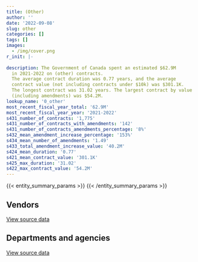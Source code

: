 ```yaml
---
title: (Other)
author: ''
date: '2022-09-08'
slug: other
categories: []
tags: []
images:
  - /img/cover.png
r_init: |-
  
description: The Government of Canada spent an estimated $62.9M
  in 2021-2022 on (other) contracts.
  The average contract duration was 0.77 years, and the average
  contract value (not including contracts under $10k) was $301.1K.
  The longest contract was 31.02 years. The largest contract by value
  (including amendments) was $54.2M.
lookup_name: '0_other'
most_recent_fiscal_year_total: '62.9M'
most_recent_fiscal_year_year: '2021-2022'
s431_number_of_contracts: '1,775'
s431_number_of_contracts_with_amendments: '142'
s431_number_of_contracts_amendments_percentage: '8%'
s432_mean_amendment_increase_percentage: '153%'
s434_mean_number_of_amendments: '1.49'
s433_total_amendment_increase_value: '40.2M'
s424_mean_duration: '0.77'
s421_mean_contract_value: '301.1K'
s425_max_duration: '31.02'
s422_max_contract_value: '54.2M'
---
```


<script src="/rmarkdown-libs/htmlwidgets/htmlwidgets.js"></script>
<link href="/rmarkdown-libs/datatables-css/datatables-crosstalk.css" rel="stylesheet" />
<script src="/rmarkdown-libs/datatables-binding/datatables.js"></script>
<script src="/rmarkdown-libs/jquery/jquery-3.6.0.min.js"></script>
<link href="/rmarkdown-libs/dt-core-bootstrap/css/dataTables.bootstrap.min.css" rel="stylesheet" />
<link href="/rmarkdown-libs/dt-core-bootstrap/css/dataTables.bootstrap.extra.css" rel="stylesheet" />
<script src="/rmarkdown-libs/dt-core-bootstrap/js/jquery.dataTables.min.js"></script>
<script src="/rmarkdown-libs/dt-core-bootstrap/js/dataTables.bootstrap.min.js"></script>
<link href="/rmarkdown-libs/crosstalk/css/crosstalk.min.css" rel="stylesheet" />
<script src="/rmarkdown-libs/crosstalk/js/crosstalk.min.js"></script>
<script src="/rmarkdown-libs/htmlwidgets/htmlwidgets.js"></script>
<link href="/rmarkdown-libs/datatables-css/datatables-crosstalk.css" rel="stylesheet" />
<script src="/rmarkdown-libs/datatables-binding/datatables.js"></script>
<script src="/rmarkdown-libs/jquery/jquery-3.6.0.min.js"></script>
<link href="/rmarkdown-libs/dt-core-bootstrap/css/dataTables.bootstrap.min.css" rel="stylesheet" />
<link href="/rmarkdown-libs/dt-core-bootstrap/css/dataTables.bootstrap.extra.css" rel="stylesheet" />
<script src="/rmarkdown-libs/dt-core-bootstrap/js/jquery.dataTables.min.js"></script>
<script src="/rmarkdown-libs/dt-core-bootstrap/js/dataTables.bootstrap.min.js"></script>
<link href="/rmarkdown-libs/crosstalk/css/crosstalk.min.css" rel="stylesheet" />
<script src="/rmarkdown-libs/crosstalk/js/crosstalk.min.js"></script>

{{< entity_summary_params >}}
{{< /entity_summary_params >}}

## Vendors

<div id="htmlwidget-1" style="width:100%;height:auto;" class="datatables html-widget"></div>
<script type="application/json" data-for="htmlwidget-1">{"x":{"style":"bootstrap","filter":"none","vertical":false,"data":[["<a href=\"/vendors/73719_newfoundland_labrador/\">73719 Newfoundland Labrador<\/a>","<a href=\"/vendors/9168516_canada/\">9168516 Canada<\/a>","<a href=\"/vendors/adrm_technology_consulting/\">ADRM Technology Consulting<\/a>","<a href=\"/vendors/aeg_fuels/\">AEG Fuels<\/a>","<a href=\"/vendors/agilent/\">Agilent<\/a>","<a href=\"/vendors/agriteam_canada/\">Agriteam Canada<\/a>","<a href=\"/vendors/alinea_international/\">Alinea International<\/a>","<a href=\"/vendors/als_canada/\">ALS Canada<\/a>","<a href=\"/vendors/altis_human_resources/\">Altis Human Resources<\/a>","<a href=\"/vendors/amex_bank_of_canada/\">Amex Bank of Canada<\/a>","<a href=\"/vendors/aon_reed_stenhouse/\">Aon Reed Stenhouse<\/a>","<a href=\"/vendors/atco/\">ATCO<\/a>","<a href=\"/vendors/avi_spl_canada/\">AVI SPL Canada<\/a>","<a href=\"/vendors/bell_canada/\">Bell Canada<\/a>","<a href=\"/vendors/bombardier/\">Bombardier<\/a>","<a href=\"/vendors/bronswerk_marine/\">Bronswerk Marine<\/a>","<a href=\"/vendors/brs_innovations/\">BRS Innovations<\/a>","<a href=\"/vendors/cache_computer_consulting/\">Cache Computer Consulting<\/a>","<a href=\"/vendors/campbell_scientific_canada/\">Campbell Scientific Canada<\/a>","<a href=\"/vendors/canadian_bureau_for_international_education/\">Canadian Bureau for International Education<\/a>","<a href=\"/vendors/canadian_corps_of_commissionaires/\">Canadian Corps of Commissionaires<\/a>","<a href=\"/vendors/cansel_survey_equipment/\">Cansel Survey Equipment<\/a>","<a href=\"/vendors/cistel_technology/\">Cistel Technology<\/a>","<a href=\"/vendors/compugen/\">Compugen<\/a>","<a href=\"/vendors/concept_controls/\">Concept Controls<\/a>","<a href=\"/vendors/convergint_technologies/\">Convergint Technologies<\/a>","<a href=\"/vendors/cowatersogema/\">CowaterSogema<\/a>","<a href=\"/vendors/dalhousie_university/\">Dalhousie University<\/a>","<a href=\"/vendors/delco_automation/\">Delco Automation<\/a>","<a href=\"/vendors/deloitte/\">Deloitte<\/a>","<a href=\"/vendors/dew_engineering/\">DEW Engineering<\/a>","<a href=\"/vendors/dnr_consulting_group/\">DNR Consulting Group<\/a>","<a href=\"/vendors/donna_cona/\">Donna Cona<\/a>","<a href=\"/vendors/dst_consulting_engineers/\">DST Consulting Engineers<\/a>","<a href=\"/vendors/eclipsys_solutions/\">Eclipsys Solutions<\/a>","<a href=\"/vendors/englobe/\">Englobe<\/a>","<a href=\"/vendors/esbe_scientific_industries/\">ESBE Scientific Industries<\/a>","<a href=\"/vendors/esri/\">ESRI<\/a>","<a href=\"/vendors/exp_services/\">EXP Services<\/a>","<a href=\"/vendors/fairbanks_morse_engine/\">Fairbanks Morse Engine<\/a>","<a href=\"/vendors/felix_technology/\">Felix Technology<\/a>","<a href=\"/vendors/ference_company_consulting/\">Ference Company Consulting<\/a>","<a href=\"/vendors/floyd_s_construction/\">Floyd’s Construction<\/a>","<a href=\"/vendors/fugro_geosurveys/\">Fugro GeoSurveys<\/a>","<a href=\"/vendors/global_knowledge/\">Global Knowledge<\/a>","<a href=\"/vendors/golder_associates/\">Golder Associates<\/a>","<a href=\"/vendors/goss_gilroy/\">Goss Gilroy<\/a>","<a href=\"/vendors/great_slave_helicopters/\">Great Slave Helicopters<\/a>","<a href=\"/vendors/hewlett_packard/\">Hewlett Packard<\/a>","<a href=\"/vendors/hoskin_scientific/\">Hoskin Scientific<\/a>","<a href=\"/vendors/iic_technologies/\">IIC Technologies<\/a>","<a href=\"/vendors/illumina_canada/\">Illumina Canada<\/a>","<a href=\"/vendors/institut_national_d_optique/\">Institut National D’Optique<\/a>","<a href=\"/vendors/j_l_richards_associates/\">J L Richards Associates<\/a>","<a href=\"/vendors/jankel_tactical_systems/\">Jankel Tactical Systems<\/a>","<a href=\"/vendors/jim_pattison_industries/\">Jim Pattison Industries<\/a>","<a href=\"/vendors/kenn_borek_air/\">Kenn Borek Air<\/a>","<a href=\"/vendors/kpmg/\">KPMG<\/a>","<a href=\"/vendors/life_technologies/\">Life Technologies<\/a>","<a href=\"/vendors/lionbridge/\">Lionbridge<\/a>","<a href=\"/vendors/lumina_it/\">Lumina IT<\/a>","<a href=\"/vendors/macdonald_dettwiler_and_associates/\">MacDonald Dettwiler and Associates<\/a>","<a href=\"/vendors/madsen_diesel_turbine/\">Madsen Diesel Turbine<\/a>","<a href=\"/vendors/mcelhanney_associates/\">McElhanney Associates<\/a>","<a href=\"/vendors/mercury_marine/\">Mercury Marine<\/a>","<a href=\"/vendors/mgis/\">MGIS<\/a>","<a href=\"/vendors/microsoft_canada/\">Microsoft Canada<\/a>","<a href=\"/vendors/ministry_of_finance/\">Ministry of Finance<\/a>","<a href=\"/vendors/mitsubishi_motor_sales/\">Mitsubishi Motor Sales<\/a>","<a href=\"/vendors/modis_canada/\">Modis Canada<\/a>","<a href=\"/vendors/nav_canada/\">NAV Canada<\/a>","<a href=\"/vendors/nisha_techonologies/\">Nisha Techonologies<\/a>","<a href=\"/vendors/northern_construction/\">Northern Construction<\/a>","<a href=\"/vendors/northern_micro/\">Northern Micro<\/a>","<a href=\"/vendors/omnitech_electronics/\">Omnitech Electronics<\/a>","<a href=\"/vendors/pattison_sign_group/\">Pattison Sign Group<\/a>","<a href=\"/vendors/phaselock_systems_international/\">Phaselock Systems International<\/a>","<a href=\"/vendors/pitney_bowes/\">Pitney Bowes<\/a>","<a href=\"/vendors/pricewaterhouse_coopers/\">Pricewaterhouse Coopers<\/a>","<a href=\"/vendors/purelogic/\">PureLogic<\/a>","<a href=\"/vendors/qmr/\">QMR<\/a>","<a href=\"/vendors/radiation_solutions/\">Radiation Solutions<\/a>","<a href=\"/vendors/rapiscan_systems/\">Rapiscan Systems<\/a>","<a href=\"/vendors/raymond_chabot_grant_thornton/\">Raymond Chabot Grant Thornton<\/a>","<a href=\"/vendors/rhea/\">RHEA<\/a>","<a href=\"/vendors/ricoh/\">Ricoh<\/a>","<a href=\"/vendors/rogers/\">Rogers<\/a>","<a href=\"/vendors/sca_shipping_consultants_associated/\">SCA Shipping Consultants Associated<\/a>","<a href=\"/vendors/sharp_electronics/\">Sharp Electronics<\/a>","<a href=\"/vendors/stantec/\">Stantec<\/a>","<a href=\"/vendors/stratos/\">Stratos<\/a>","<a href=\"/vendors/subaru_canada/\">Subaru Canada<\/a>","<a href=\"/vendors/symcor/\">Symcor<\/a>","<a href=\"/vendors/systems_for_research/\">Systems for Research<\/a>","<a href=\"/vendors/teledyne/\">Teledyne<\/a>","<a href=\"/vendors/telus_canada/\">Telus Canada<\/a>","<a href=\"/vendors/testforce_systems/\">Testforce Systems<\/a>","<a href=\"/vendors/the_mathworks/\">The Mathworks<\/a>","<a href=\"/vendors/thermo_fisher_scientific/\">Thermo Fisher Scientific<\/a>","<a href=\"/vendors/toromont/\">Toromont<\/a>","<a href=\"/vendors/transtec/\">TransTec<\/a>","<a href=\"/vendors/university_of_alberta/\">University of Alberta<\/a>","<a href=\"/vendors/university_of_british_columbia/\">University of British Columbia<\/a>","<a href=\"/vendors/university_of_calgary/\">University of Calgary<\/a>","<a href=\"/vendors/university_of_new_brunswick/\">University of New Brunswick<\/a>","<a href=\"/vendors/university_of_ottawa/\">University of Ottawa<\/a>","<a href=\"/vendors/university_of_saskatchewan/\">University of Saskatchewan<\/a>","<a href=\"/vendors/university_of_waterloo/\">University of Waterloo<\/a>","<a href=\"/vendors/vaisala_canada/\">Vaisala Canada<\/a>","<a href=\"/vendors/vwr_international/\">VWR International<\/a>","<a href=\"/vendors/waters/\">Waters<\/a>","<a href=\"/vendors/world_fuel_services/\">World Fuel Services<\/a>","<a href=\"/vendors/world_university_consortium/\">World University Consortium<\/a>","<a href=\"/vendors/world_university_service_of_canada/\">World University Service of Canada<\/a>","<a href=\"/vendors/wsp/\">WSP<\/a>","<a href=\"/vendors/xerox/\">Xerox<\/a>"],[295619.42,null,null,null,null,661417.05,null,null,725665.33,3097732.88,null,null,37998.22,474138.7,null,null,null,14616.55,null,null,null,null,null,null,null,null,6157371.09,null,null,424860.06,99499.39,272887.53,null,null,92746.96,null,null,null,null,null,null,null,1862.03,null,null,11842.4,20679,null,12172.1,10141.52,null,186945.33,null,null,null,null,null,201294.17,null,11354.01,null,null,null,null,null,4880754.03,null,72742.4,null,null,147804.21,11252.01,null,10586.33,null,null,null,2488.45,2216650.95,null,631450.19,41948.99,1259870.28,null,132567.62,280.93,2898441.88,null,null,64722,null,null,null,null,null,285692.67,null,null,null,null,2635494.68,22000,131250,667145.97,null,98760.64,361147.76,null,null,16191.96,29715.52,null,2859178.36,1498258.21,42663.6,6071.08],[null,null,null,null,106584.23,1061643.51,49169.72,null,704156.54,3106219.82,254493.32,15787.8,null,null,null,null,543562.27,null,null,null,null,64268.44,null,null,null,null,6676448.23,null,null,null,99771.99,null,null,9169.08,null,null,null,null,null,null,14533.26,46486.92,null,1272976.99,null,null,null,null,null,19119.9,12630.02,121296.28,null,24973,11675.11,null,40342.47,null,null,null,null,22648.85,null,294540.65,null,4894125.96,null,17743.16,null,null,166450.28,21807.54,34155,null,null,null,11881.95,2495.27,2222723.96,null,633180.19,null,1263321.98,18645,null,102819.05,null,869187.23,1976.14,36337,null,null,null,null,null,286475.39,41018.44,10628.08,null,0,2642715.21,null,120750,413148.61,null,188140.96,362137.2,28418.25,39382.93,15206.28,null,61589.4,2867011.72,1502363.02,11500,1014.62],[null,null,603992.56,null,542954.83,1137457.04,67217.04,null,702232.62,3097732.88,66465.61,null,null,null,48917.55,null,1469631.34,null,10912.8,1441262.41,63000,null,null,null,null,null,6658206.57,null,null,50030.67,99499.39,null,null,52292.39,null,null,19776.3,33671.7,34492.49,0,160746.69,317818.76,null,null,27572,null,null,null,null,null,null,null,null,36131.75,null,null,null,null,null,null,null,13916.1,null,null,null,4880754.03,258.19,12916.8,null,null,165995.5,15582.83,null,null,811148.63,null,null,2488.45,2216650.95,null,631450.19,24995.6,1259870.28,null,null,0,null,null,4745.35,48788.32,null,27429.15,4646011.25,null,null,313714.58,null,null,null,0,2635494.68,null,40303.2,null,null,null,null,null,102400.14,null,null,null,2859178.36,1498258.21,29380.74,12959.26],[null,27511.45,2900753.72,112783.42,554808.14,1137457.04,2855110.56,74214,702232.62,3097732.88,null,11277,null,236573.88,null,0,1469631.34,null,null,2768740.94,111300,null,0,6296.86,55483.12,202218.34,6658206.57,31570,165194.54,215535.55,99499.39,null,0,52292.39,null,0,18249.39,null,null,0,null,1467.63,null,null,null,0,null,219700.95,null,46491.64,0,66198.97,61362.42,49155,null,143411.18,null,null,73397.37,null,0,9708.9,0,null,78561,4880754.03,46989.81,null,105906.29,0,null,11188.48,null,32683.07,null,357942.15,null,1247.63,2216650.95,9398.38,631450.19,null,1259870.28,null,null,null,null,null,4745.35,0,39874.88,null,5047006.26,48878.3,0,449691.55,null,null,41887.42,0,2635494.68,0,39913.28,11300,7158.5,null,null,null,102400.14,null,null,null,2859178.36,1498258.21,129792.28,14119.8]],"container":"<table class=\"table table-striped table-hover row-border order-column display\">\n  <thead>\n    <tr>\n      <th>Vendor<\/th>\n      <th>2018-2019<\/th>\n      <th>2019-2020<\/th>\n      <th>2020-2021<\/th>\n      <th>2021-2022<\/th>\n    <\/tr>\n  <\/thead>\n<\/table>","options":{"order":[[4,"desc"]],"pageLength":10,"autoWidth":true,"columnDefs":[{"targets":1,"render":"function(data, type, row, meta) {\n    return type !== 'display' ? data : DTWidget.formatCurrency(data, \"$\", 2, 3, \",\", \".\", true, null);\n  }"},{"targets":2,"render":"function(data, type, row, meta) {\n    return type !== 'display' ? data : DTWidget.formatCurrency(data, \"$\", 2, 3, \",\", \".\", true, null);\n  }"},{"targets":3,"render":"function(data, type, row, meta) {\n    return type !== 'display' ? data : DTWidget.formatCurrency(data, \"$\", 2, 3, \",\", \".\", true, null);\n  }"},{"targets":4,"render":"function(data, type, row, meta) {\n    return type !== 'display' ? data : DTWidget.formatCurrency(data, \"$\", 2, 3, \",\", \".\", true, null);\n  }"},{"width":"16%","targets":[1,2,3,4]},{"className":"dt-right","targets":[1,2,3,4]}],"orderClasses":false}},"evals":["options.columnDefs.0.render","options.columnDefs.1.render","options.columnDefs.2.render","options.columnDefs.3.render"],"jsHooks":[]}</script>
<p class="text-right">
<a href="https://github.com/GoC-Spending/contracts-data/tree/main/data/out/categories/0_other/summary_by_fiscal_year_by_vendor.csv" class="source-data-link btn btn-link">View source data</a>
</p>

## Departments and agencies

<div id="htmlwidget-2" style="width:100%;height:auto;" class="datatables html-widget"></div>
<script type="application/json" data-for="htmlwidget-2">{"x":{"style":"bootstrap","filter":"none","vertical":false,"data":[["<a href=\"/departments/aafc-aac/\">Agriculture and Agri-Food Canada<\/a>","<a href=\"/departments/aandc-aadnc/\">Crown-Indigenous Relations and Northern Affairs Canada<\/a>","<a href=\"/departments/cannor/\">Canadian Northern Economic Development Agency<\/a>","<a href=\"/departments/cbsa-asfc/\">Canada Border Services Agency<\/a>","<a href=\"/departments/ced-dec/\">Canada Economic Development for Quebec Regions<\/a>","<a href=\"/departments/cer-rec/\">Canada Energy Regulator<\/a>","<a href=\"/departments/cfia-acia/\">Canadian Food Inspection Agency<\/a>","<a href=\"/departments/cnsc-ccsn/\">Canadian Nuclear Safety Commission<\/a>","<a href=\"/departments/csa-asc/\">Canadian Space Agency<\/a>","<a href=\"/departments/dfatd-maecd/\">Global Affairs Canada<\/a>","<a href=\"/departments/dfo-mpo/\">Fisheries and Oceans Canada<\/a>","<a href=\"/departments/dnd-mdn/\">National Defence<\/a>","<a href=\"/departments/ec/\">Environment and Climate Change Canada<\/a>","<a href=\"/departments/esdc-edsc/\">Employment and Social Development Canada<\/a>","<a href=\"/departments/hc-sc/\">Health Canada<\/a>","<a href=\"/departments/isc-sac/\">Indigenous Services Canada<\/a>","<a href=\"/departments/jus/\">Department of Justice Canada<\/a>","<a href=\"/departments/nrcan-rncan/\">Natural Resources Canada<\/a>","<a href=\"/departments/oag-bvg/\">Office of the Auditor General of Canada<\/a>","<a href=\"/departments/pc/\">Parks Canada<\/a>","<a href=\"/departments/pco-bcp/\">Privy Council Office<\/a>","<a href=\"/departments/phac-aspc/\">Public Health Agency of Canada<\/a>","<a href=\"/departments/ppsc-sppc/\">Public Prosecution Service of Canada<\/a>","<a href=\"/departments/pwgsc-tpsgc/\">Public Services and Procurement Canada<\/a>","<a href=\"/departments/rcmp-grc/\">Royal Canadian Mounted Police<\/a>","<a href=\"/departments/ssc-spc/\">Shared Services Canada<\/a>","<a href=\"/departments/tbs-sct/\">Treasury Board of Canada Secretariat<\/a>","<a href=\"/departments/tc/\">Transport Canada<\/a>"],[80270.87,0,null,8758007.54,52385.87,694539.87,624897,98760.64,703935.15,22182005.52,691897.71,4644576.63,13469.57,null,149516.03,10163.9,0,6775319.73,null,286372.35,42345.32,319158.81,null,5500108.53,514542,3978152.64,4555.3,null],[207576.27,0,null,8456713.67,null,391148.6,null,148140.97,699154.24,22965501.92,5823363.34,3261388.86,1014.62,271538.54,110325.2,12156.82,11166.98,4740028.92,18645,323272.84,null,262970.36,null,4898453.5,241938.29,13494.58,null,null],[11399.11,null,null,10066312.39,null,258.19,10447.5,null,418289.65,28985644.74,4571820.26,1763846.68,null,73180.39,136527.47,85226.35,0,4589883.92,null,66067.21,null,128954.81,null,9202424.85,284325.5,null,null,31056.5],[119392.65,47696.06,39874.88,14717383.88,null,46989.81,null,279255.63,274114.02,28497583.52,231908.42,1710669.42,null,null,353684.07,125419.8,0,5062581.27,null,327940.17,null,34030.9,236573.88,10210885.21,64853.38,87768.11,24998.99,375606.99]],"container":"<table class=\"table table-striped table-hover row-border order-column display\">\n  <thead>\n    <tr>\n      <th>Department<\/th>\n      <th>2018-2019<\/th>\n      <th>2019-2020<\/th>\n      <th>2020-2021<\/th>\n      <th>2021-2022<\/th>\n    <\/tr>\n  <\/thead>\n<\/table>","options":{"order":[[4,"desc"]],"pageLength":10,"autoWidth":true,"columnDefs":[{"targets":1,"render":"function(data, type, row, meta) {\n    return type !== 'display' ? data : DTWidget.formatCurrency(data, \"$\", 2, 3, \",\", \".\", true, null);\n  }"},{"targets":2,"render":"function(data, type, row, meta) {\n    return type !== 'display' ? data : DTWidget.formatCurrency(data, \"$\", 2, 3, \",\", \".\", true, null);\n  }"},{"targets":3,"render":"function(data, type, row, meta) {\n    return type !== 'display' ? data : DTWidget.formatCurrency(data, \"$\", 2, 3, \",\", \".\", true, null);\n  }"},{"targets":4,"render":"function(data, type, row, meta) {\n    return type !== 'display' ? data : DTWidget.formatCurrency(data, \"$\", 2, 3, \",\", \".\", true, null);\n  }"},{"width":"16%","targets":[1,2,3,4]},{"className":"dt-right","targets":[1,2,3,4]}],"orderClasses":false}},"evals":["options.columnDefs.0.render","options.columnDefs.1.render","options.columnDefs.2.render","options.columnDefs.3.render"],"jsHooks":[]}</script>
<p class="text-right">
<a href="https://github.com/GoC-Spending/contracts-data/tree/main/data/out/categories/0_other/summary_by_fiscal_year_by_category.csv" class="source-data-link btn btn-link">View source data</a>
</p>

